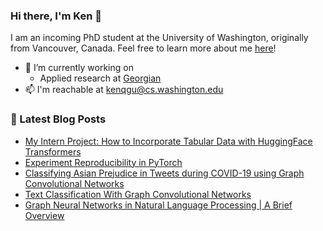### Hi there, I'm Ken 👋
I am an incoming PhD student at the University of Washington, originally from Vancouver, Canada.
Feel free to learn more about me [here](https://kenqgu.com/)!

- 🔭  I’m currently working on 
  * Applied research at [Georgian](https://georgianpartners.com/)
- 📫  I'm reachable at [kenqgu@cs.washington.edu](kenqgu@cs.washington.edu)


### 📕 Latest Blog Posts
<!-- BLOG-POST-LIST:START -->
- [My Intern Project: How to Incorporate Tabular Data with HuggingFace Transformers](https://kenqgu.com/my-intern-project-how-to-incorporate-tabular-data-with-huggingface-transformers/?utm_source=rss&utm_medium=rss&utm_campaign=my-intern-project-how-to-incorporate-tabular-data-with-huggingface-transformers)
- [Experiment Reproducibility in PyTorch](https://kenqgu.com/experiment-reproducibility-in-pytorch/?utm_source=rss&utm_medium=rss&utm_campaign=experiment-reproducibility-in-pytorch)
- [Classifying Asian Prejudice in Tweets during COVID-19 using Graph Convolutional Networks](https://kenqgu.com/classifying-asian-prejudice-in-tweets-during-covid-19-using-graph-convolutional-networks/?utm_source=rss&utm_medium=rss&utm_campaign=classifying-asian-prejudice-in-tweets-during-covid-19-using-graph-convolutional-networks)
- [Text Classification With Graph Convolutional Networks](https://kenqgu.com/text-classification-with-graph-convolutional-networks/?utm_source=rss&utm_medium=rss&utm_campaign=text-classification-with-graph-convolutional-networks)
- [Graph Neural Networks in Natural Language Processing | A Brief Overview](https://kenqgu.com/graph-neural-networks-in-natural-language-processing-a-brief-overview/?utm_source=rss&utm_medium=rss&utm_campaign=graph-neural-networks-in-natural-language-processing-a-brief-overview)
<!-- BLOG-POST-LIST:END -->

<!--
**codeKgu/codeKgu** is a ✨ _special_ ✨ repository because its `README.md` (this file) appears on your GitHub profile.

Here are some ideas to get you started:

- 🔭 I’m currently working on 
  * Applied research in multimodal learning at [Georgian Partners](https://georgianpartners.com/)
- 🌱 I’m currently learning ...
- 👯 I’m looking to collaborate on ...
- 🤔 I’m looking for help with ...
- 💬 Ask me about ...
- 📫 How to reach me: ...
- 😄 Pronouns: ...
- ⚡ Fun fact: ...
-->

<!--
**codeKgu/codeKgu** is a ✨ _special_ ✨ repository because its `README.md` (this file) appears on your GitHub profile.

Here are some ideas to get you started:

- 🔭 I’m currently working on ...
- 🌱 I’m currently learning ...
- 👯 I’m looking to collaborate on ...
- 🤔 I’m looking for help with ...
- 💬 Ask me about ...
- 📫 How to reach me: ...
- 😄 Pronouns: ...
- ⚡ Fun fact: ...
-->
